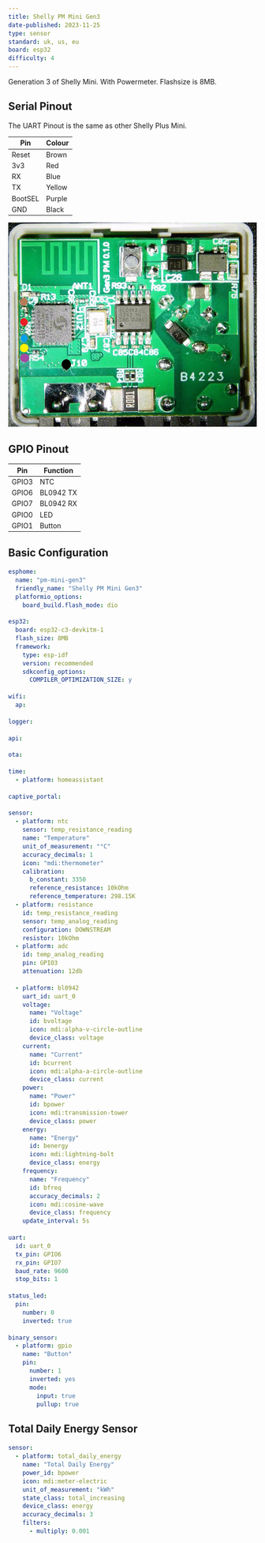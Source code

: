 ```yaml
---
title: Shelly PM Mini Gen3
date-published: 2023-11-25
type: sensor
standard: uk, us, eu
board: esp32
difficulty: 4
---
```


Generation 3 of Shelly Mini. With Powermeter. Flashsize is 8MB.

## Serial Pinout

The UART Pinout is the same as other Shelly Plus Mini.

| Pin     | Colour |
| ------- | ------ |
| Reset   | Brown  |
| 3v3     | Red    |
| RX      | Blue   |
| TX      | Yellow |
| BootSEL | Purple |
| GND     | Black  |

![Shelly PM Mini Gen3](../Shelly-PM-Mini-Gen3/shelly_pm_mini_gen3_pcb_a.png "Shelly PM Mini Gen3")

## GPIO Pinout

| Pin   | Function  |
| ----- | --------- |
| GPIO3 | NTC       |
| GPIO6 | BL0942 TX |
| GPIO7 | BL0942 RX |
| GPIO0 | LED       |
| GPIO1 | Button    |

## Basic Configuration

```yaml
esphome:
  name: "pm-mini-gen3"
  friendly_name: "Shelly PM Mini Gen3"
  platformio_options:
    board_build.flash_mode: dio

esp32:
  board: esp32-c3-devkitm-1
  flash_size: 8MB
  framework:
    type: esp-idf
    version: recommended
    sdkconfig_options:
      COMPILER_OPTIMIZATION_SIZE: y

wifi:
  ap:

logger:

api:

ota:

time:
  - platform: homeassistant

captive_portal:

sensor:
  - platform: ntc
    sensor: temp_resistance_reading
    name: "Temperature"
    unit_of_measurement: "°C"
    accuracy_decimals: 1
    icon: "mdi:thermometer"
    calibration:
      b_constant: 3350
      reference_resistance: 10kOhm
      reference_temperature: 298.15K
  - platform: resistance
    id: temp_resistance_reading
    sensor: temp_analog_reading
    configuration: DOWNSTREAM
    resistor: 10kOhm
  - platform: adc
    id: temp_analog_reading
    pin: GPIO3
    attenuation: 12db

  - platform: bl0942
    uart_id: uart_0
    voltage:
      name: "Voltage"
      id: bvoltage
      icon: mdi:alpha-v-circle-outline
      device_class: voltage
    current:
      name: "Current"
      id: bcurrent
      icon: mdi:alpha-a-circle-outline
      device_class: current
    power:
      name: "Power"
      id: bpower
      icon: mdi:transmission-tower
      device_class: power
    energy:
      name: "Energy"
      id: benergy
      icon: mdi:lightning-bolt
      device_class: energy
    frequency:
      name: "Frequency"
      id: bfreq
      accuracy_decimals: 2
      icon: mdi:cosine-wave
      device_class: frequency
    update_interval: 5s

uart:
  id: uart_0
  tx_pin: GPIO6
  rx_pin: GPIO7
  baud_rate: 9600
  stop_bits: 1

status_led:
  pin:
    number: 0
    inverted: true

binary_sensor:
  - platform: gpio
    name: "Button"
    pin:
      number: 1
      inverted: yes
      mode:
        input: true
        pullup: true
```

## Total Daily Energy Sensor

```yaml
sensor:
  - platform: total_daily_energy
    name: "Total Daily Energy"
    power_id: bpower
    icon: mdi:meter-electric
    unit_of_measurement: "kWh"
    state_class: total_increasing
    device_class: energy
    accuracy_decimals: 3
    filters:
      - multiply: 0.001
```
